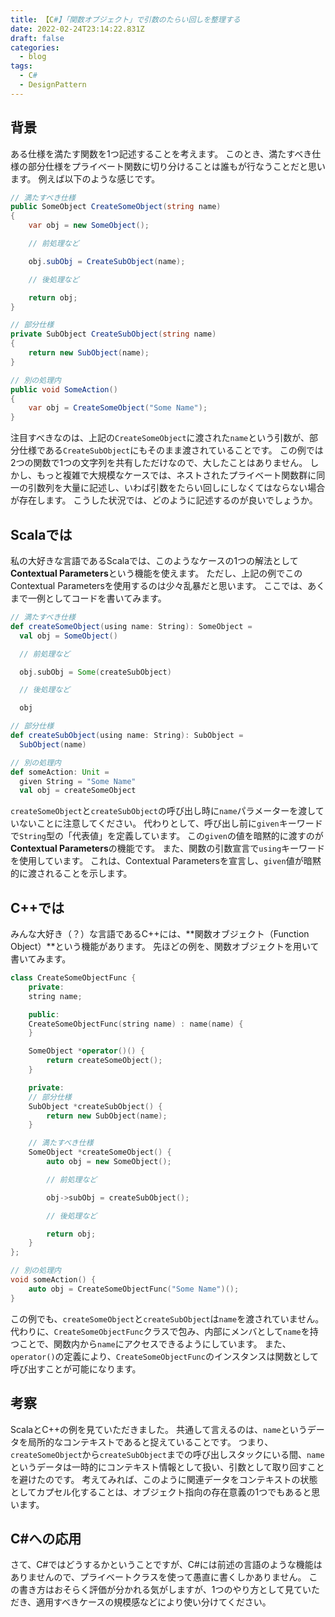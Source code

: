 ```yaml
---
title: 【C#】「関数オブジェクト」で引数のたらい回しを整理する
date: 2022-02-24T23:14:22.831Z
draft: false
categories:
  - blog
tags:
  - C#
  - DesignPattern
---
```

## 背景

ある仕様を満たす関数を1つ記述することを考えます。
このとき、満たすべき仕様の部分仕様をプライベート関数に切り分けることは誰もが行なうことだと思います。
例えば以下のような感じです。

```csharp
// 満たすべき仕様
public SomeObject CreateSomeObject(string name)
{
    var obj = new SomeObject();

    // 前処理など

    obj.subObj = CreateSubObject(name);

    // 後処理など

    return obj;
}

// 部分仕様
private SubObject CreateSubObject(string name)
{
    return new SubObject(name);
}

// 別の処理内
public void SomeAction()
{
    var obj = CreateSomeObject("Some Name");
}
```

注目すべきなのは、上記の`CreateSomeObject`に渡された`name`という引数が、部分仕様である`CreateSubObject`にもそのまま渡されていることです。
この例では2つの関数で1つの文字列を共有しただけなので、大したことはありません。
しかし、もっと複雑で大規模なケースでは、ネストされたプライベート関数群に同一の引数列を大量に記述し、いわば引数をたらい回しにしなくてはならない場合が存在します。
こうした状況では、どのように記述するのが良いでしょうか。

## Scalaでは

私の大好きな言語であるScalaでは、このようなケースの1つの解法として**Contextual Parameters**という機能を使えます。
ただし、上記の例でこのContextual Parametersを使用するのは少々乱暴だと思います。
ここでは、あくまで一例としてコードを書いてみます。

```scala
// 満たすべき仕様
def createSomeObject(using name: String): SomeObject =
  val obj = SomeObject()

  // 前処理など

  obj.subObj = Some(createSubObject)

  // 後処理など

  obj

// 部分仕様
def createSubObject(using name: String): SubObject =
  SubObject(name)

// 別の処理内
def someAction: Unit =
  given String = "Some Name"
  val obj = createSomeObject
```

`createSomeObject`と`createSubObject`の呼び出し時に`name`パラメーターを渡していないことに注意してください。
代わりとして、呼び出し前に`given`キーワードで`String`型の「代表値」を定義しています。
この`given`の値を暗黙的に渡すのが**Contextual Parameters**の機能です。
また、関数の引数宣言で`using`キーワードを使用しています。
これは、Contextual Parametersを宣言し、`given`値が暗黙的に渡されることを示します。

## C++では

みんな大好き（？）な言語であるC++には、**関数オブジェクト（Function Object）**という機能があります。
先ほどの例を、関数オブジェクトを用いて書いてみます。

```cpp
class CreateSomeObjectFunc {
    private:
    string name;

    public:
    CreateSomeObjectFunc(string name) : name(name) {
    }

    SomeObject *operator()() {
        return createSomeObject();
    }

    private:
    // 部分仕様
    SubObject *createSubObject() {
        return new SubObject(name);
    }

    // 満たすべき仕様
    SomeObject *createSomeObject() {
        auto obj = new SomeObject();

        // 前処理など

        obj->subObj = createSubObject();

        // 後処理など

        return obj;
    }
};

// 別の処理内
void someAction() {
    auto obj = CreateSomeObjectFunc("Some Name")();
}
```

この例でも、`createSomeObject`と`createSubObject`は`name`を渡されていません。
代わりに、`CreateSomeObjectFunc`クラスで包み、内部にメンバとして`name`を持つことで、関数内から`name`にアクセスできるようにしています。
また、`operator()`の定義により、`CreateSomeObjectFunc`のインスタンスは関数として呼び出すことが可能になります。

## 考察

ScalaとC++の例を見ていただきました。
共通して言えるのは、`name`というデータを局所的なコンテキストであると捉えていることです。
つまり、`createSomeObject`から`createSubObject`までの呼び出しスタックにいる間、`name`というデータは一時的にコンテキスト情報として扱い、引数として取り回すことを避けたのです。
考えてみれば、このように関連データをコンテキストの状態としてカプセル化することは、オブジェクト指向の存在意義の1つでもあると思います。

## C#への応用

さて、C#ではどうするかということですが、C#には前述の言語のような機能はありませんので、プライベートクラスを使って愚直に書くしかありません。
この書き方はおそらく評価が分かれる気がしますが、1つのやり方として見ていただき、適用すべきケースの規模感などにより使い分けてください。

```csharp

```